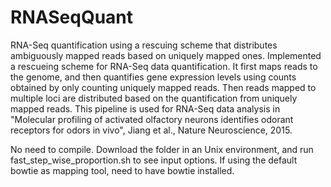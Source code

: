 # RNASeqQuant
RNA-Seq quantification using a rescuing scheme that distributes ambiguously mapped reads based on uniquely mapped ones.
Implemented a rescueing scheme for RNA-Seq data quantification. It first maps reads to the genome, and then quantifies gene expression levels using counts obtained by only counting uniquely mapped reads. Then reads mapped to multiple loci are distributed based on the quantification from uniquely mapped reads. This pipeline is used for RNA-Seq data analysis in "Molecular profiling of activated olfactory neurons identifies odorant receptors for odors in vivo", Jiang et al., Nature Neuroscience, 2015.

No need to compile. Download the folder in an Unix environment, and run fast_step_wise_proportion.sh to see input options. If using the default bowtie as mapping tool, need to have bowtie installed. 
